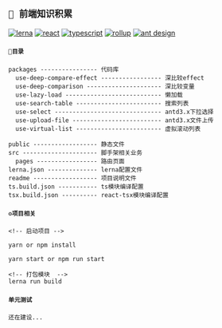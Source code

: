 ## `🐘 前端知识积累`

[![lerna](https://img.shields.io/badge/lerna-package%20management-cc00ff.svg)](https://lerna.js.org/) [![react](https://img.shields.io/badge/react-@17.0.2-green)](https://zh-hans.reactjs.org/) [![typescript](https://img.shields.io/badge/typescript-red)](https://www.typescriptlang.org/) [![rollup](https://img.shields.io/badge/rollup-@2.53.3-red)](https://rollupjs.org/) [![ant design](https://img.shields.io/badge/ant%20design%20react-@4.16.11-red)](https://rollupjs.org/)

#### `🚩目录`

```
packages ---------------- 代码库
  use-deep-compare-effect ----------------- 深比较effect
  use-deep-comparison --------------------- 深比较变量
  use-lazy-load --------------------------- 懒加载
  use-search-table ------------------------ 搜索列表
  use-select ------------------------------ antd3.x下拉选择
  use-upload-file ------------------------- antd3.x文件上传
  use-virtual-list ------------------------ 虚拟滚动列表

public ------------------ 静态文件
src --------------------- 脚手架相关业务
  pages ----------------- 路由页面
lerna.json -------------- lerna配置文件
readme ------------------ 项目说明文件
ts.build.json ----------- ts模块编译配置
tsx.build.json ---------- react-tsx模块编译配置

```

#### `⚙️项目相关`

```
<!-- 启动项目 -->

yarn or npm install

yarn start or npm run start

<!-- 打包模块  -->
lerna run build

```

#### `单元测试`

```
还在建设...
```
